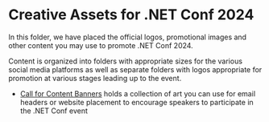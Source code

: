 # Creative Assets for .NET Conf 2024

In this folder, we have placed the official logos, promotional images and other content you may use to promote .NET Conf 2024.

Content is organized into folders with appropriate sizes for the various social media platforms as well as separate folders with logos appropriate for promotion at various stages leading up to the event.

- [Call for Content Banners](CallForContent-Banners) holds a collection of art you can use for email headers or website placement to encourage speakers to participate in the .NET Conf event